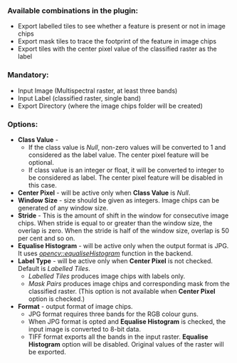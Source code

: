 ### **Available combinations in the plugin:** ###
* Export labelled tiles to see whether a feature is present or not in image chips
* Export mask tiles to trace the footprint of the feature in image chips
* Export tiles with the center pixel value of the classified raster as the label

### **Mandatory:** ###
 * Input Image (Multispectral raster, at least three bands)<br/>
 * Input Label (classified raster, single band)<br/>
 * Export Directory (where the image chips folder will be created)<br/>
  
### **Options:** ###
 * **Class Value** - 
   * If the class value is *Null*, non-zero values will be converted to 1 and considered as the label value. The center pixel feature will be optional.
   * If class value is an integer or float, it will be converted to integer to be considered as label. The center pixel feature will be disabled in this case.
 * **Center Pixel** - will be active only when **Class Value** is *Null*.
 * **Window Size** - size should be given as integers. Image chips can be generated of any window size.
 * **Stride** - This is the amount of shift in the window for consecutive image chips. When stride is equal to or greater than the window size, the overlap is zero. When the stride is half of the window size, overlap is 50 per cent and so on.
 * **Equalise Histogram** - will be active only when the output format is JPG. It uses [*opencv::equaliseHistogram*](https://opencv-python-tutroals.readthedocs.io/en/latest/py_tutorials/py_imgproc/py_histograms/py_histogram_equalization/py_histogram_equalization.html) function in the backend.
 * **Label Type** - will be active only when **Center Pixel** is not checked. Default is *Labelled Tiles*.
   * *Labelled Tiles* produces image chips with labels only.
   * *Mask Pairs* produces image chips and corresponding mask from the classified raster. (This option is not available when **Center Pixel** option is checked.)
 * **Format** - output format of image chips.
   * JPG format requires three bands for the RGB colour guns.
   * When JPG format is opted and **Equalise Histogram** is checked, the input image is converted to 8-bit data.
   * TIFF format exports all the bands in the input raster. **Equalise Histogram** option will be disabled. Original values of the raster will be exported.
   
